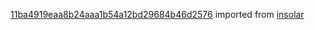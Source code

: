 [11ba4919eaa8b24aaa1b54a12bd29684b46d2576](https://github.com/insolar/insolar/commit/11ba4919eaa8b24aaa1b54a12bd29684b46d2576) imported from [insolar](https://github.com/insolar/insolar)
